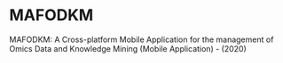 # MAFODKM
MAFODKM: A Cross-platform Mobile Application for the management of Omics Data and Knowledge Mining (Mobile Application) - (2020)
